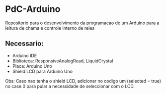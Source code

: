# PdC-Arduino
Repositorio para o desenvolvimento da programacao de um Arduino para a leitura de chama e controle interno de reles

## Necessario:
- Arduino IDE
- Biblioteca: ResponsiveAnalogRead, LiquidCrystal
- Placa: Arduino Uno
- Shield LCD para Arduino Uno

Obs: Caso nao tenha o shield LCD, adicionar no codigo um (selected = true) no case 0 para pular a necessidade de seleccionar com o LCD.